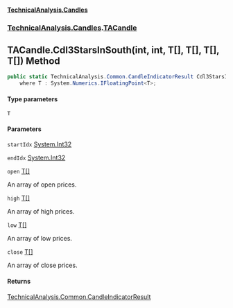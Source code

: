 #### [TechnicalAnalysis.Candles](TechnicalAnalysis.Candles.md 'TechnicalAnalysis.Candles')
### [TechnicalAnalysis.Candles](TechnicalAnalysis.Candles.md#TechnicalAnalysis.Candles 'TechnicalAnalysis.Candles').[TACandle](TACandle.md 'TechnicalAnalysis.Candles.TACandle')

## TACandle.Cdl3StarsInSouth<T>(int, int, T[], T[], T[], T[]) Method

```csharp
public static TechnicalAnalysis.Common.CandleIndicatorResult Cdl3StarsInSouth<T>(int startIdx, int endIdx, T[] open, T[] high, T[] low, T[] close)
    where T : System.Numerics.IFloatingPoint<T>;
```
#### Type parameters

<a name='TechnicalAnalysis.Candles.TACandle.Cdl3StarsInSouth_T_(int,int,T[],T[],T[],T[]).T'></a>

`T`
#### Parameters

<a name='TechnicalAnalysis.Candles.TACandle.Cdl3StarsInSouth_T_(int,int,T[],T[],T[],T[]).startIdx'></a>

`startIdx` [System.Int32](https://docs.microsoft.com/en-us/dotnet/api/System.Int32 'System.Int32')

<a name='TechnicalAnalysis.Candles.TACandle.Cdl3StarsInSouth_T_(int,int,T[],T[],T[],T[]).endIdx'></a>

`endIdx` [System.Int32](https://docs.microsoft.com/en-us/dotnet/api/System.Int32 'System.Int32')

<a name='TechnicalAnalysis.Candles.TACandle.Cdl3StarsInSouth_T_(int,int,T[],T[],T[],T[]).open'></a>

`open` [T](TACandle.Cdl3StarsInSouth_T_(int,int,T[],T[],T[],T[]).md#TechnicalAnalysis.Candles.TACandle.Cdl3StarsInSouth_T_(int,int,T[],T[],T[],T[]).T 'TechnicalAnalysis.Candles.TACandle.Cdl3StarsInSouth<T>(int, int, T[], T[], T[], T[]).T')[[]](https://docs.microsoft.com/en-us/dotnet/api/System.Array 'System.Array')

An array of open prices.

<a name='TechnicalAnalysis.Candles.TACandle.Cdl3StarsInSouth_T_(int,int,T[],T[],T[],T[]).high'></a>

`high` [T](TACandle.Cdl3StarsInSouth_T_(int,int,T[],T[],T[],T[]).md#TechnicalAnalysis.Candles.TACandle.Cdl3StarsInSouth_T_(int,int,T[],T[],T[],T[]).T 'TechnicalAnalysis.Candles.TACandle.Cdl3StarsInSouth<T>(int, int, T[], T[], T[], T[]).T')[[]](https://docs.microsoft.com/en-us/dotnet/api/System.Array 'System.Array')

An array of high prices.

<a name='TechnicalAnalysis.Candles.TACandle.Cdl3StarsInSouth_T_(int,int,T[],T[],T[],T[]).low'></a>

`low` [T](TACandle.Cdl3StarsInSouth_T_(int,int,T[],T[],T[],T[]).md#TechnicalAnalysis.Candles.TACandle.Cdl3StarsInSouth_T_(int,int,T[],T[],T[],T[]).T 'TechnicalAnalysis.Candles.TACandle.Cdl3StarsInSouth<T>(int, int, T[], T[], T[], T[]).T')[[]](https://docs.microsoft.com/en-us/dotnet/api/System.Array 'System.Array')

An array of low prices.

<a name='TechnicalAnalysis.Candles.TACandle.Cdl3StarsInSouth_T_(int,int,T[],T[],T[],T[]).close'></a>

`close` [T](TACandle.Cdl3StarsInSouth_T_(int,int,T[],T[],T[],T[]).md#TechnicalAnalysis.Candles.TACandle.Cdl3StarsInSouth_T_(int,int,T[],T[],T[],T[]).T 'TechnicalAnalysis.Candles.TACandle.Cdl3StarsInSouth<T>(int, int, T[], T[], T[], T[]).T')[[]](https://docs.microsoft.com/en-us/dotnet/api/System.Array 'System.Array')

An array of close prices.

#### Returns
[TechnicalAnalysis.Common.CandleIndicatorResult](https://docs.microsoft.com/en-us/dotnet/api/TechnicalAnalysis.Common.CandleIndicatorResult 'TechnicalAnalysis.Common.CandleIndicatorResult')